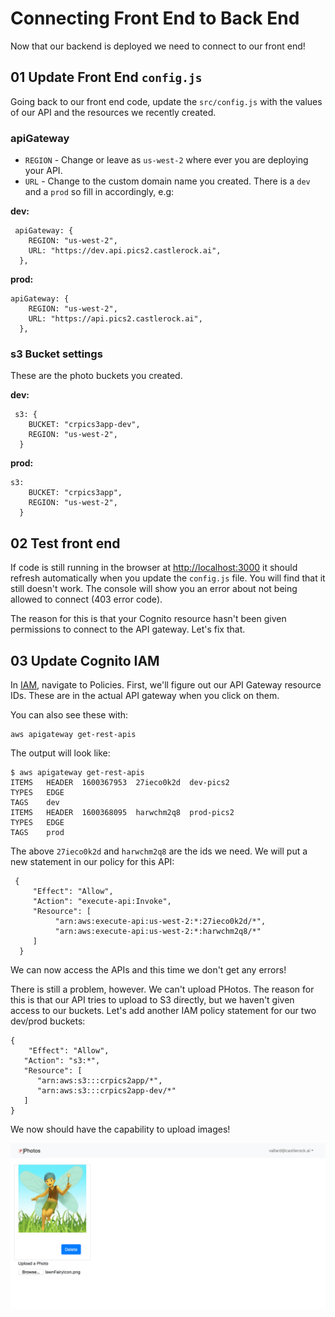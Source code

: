 # Connecting Front End to Back End

Now that our backend is deployed we need to connect to our front end!

## 01 Update Front End `config.js`

Going back to our front end code, update the `src/config.js` with the values of our API and the resources we recently created. 

### apiGateway

* `REGION` - Change or leave as `us-west-2` where ever you are deploying your API. 
* `URL` - Change to the custom domain name you created.  There is a `dev` and a `prod` so fill in accordingly, e.g:

__dev:__

```
 apiGateway: {
    REGION: "us-west-2",
    URL: "https://dev.api.pics2.castlerock.ai",
  }, 
``` 

__prod:__

```
apiGateway: {
    REGION: "us-west-2",
    URL: "https://api.pics2.castlerock.ai",
  },
```

### s3 Bucket settings

These are the photo buckets you created. 

__dev:__

```
 s3: {
    BUCKET: "crpics3app-dev",
    REGION: "us-west-2",
  } 
``` 

__prod:__

```
s3:
    BUCKET: "crpics3app",
    REGION: "us-west-2",
  }
```

## 02 Test front end

If code is still running in the browser at [http://localhost:3000](http://localhost:300) it should refresh automatically when you update the `config.js` file.  You will find that it still doesn't work. The console will show you an error about not being allowed to connect (403 error code). 

The reason for this is that your Cognito resource hasn't been given permissions to  connect to the API gateway.  Let's fix that.

## 03 Update Cognito IAM

In [IAM](https://console.aws.amazon.com/iam/home#/home), navigate to Policies. First, we'll figure out our API Gateway resource IDs. These are in the actual API gateway when you click on them. 

You can also see these with: 

```
aws apigateway get-rest-apis
```

The output will look like: 

```
$ aws apigateway get-rest-apis
ITEMS	HEADER	1600367953	27ieco0k2d	dev-pics2
TYPES	EDGE
TAGS	dev
ITEMS	HEADER	1600368095	harwchm2q8	prod-pics2
TYPES	EDGE
TAGS	prod
```

The above `27ieco0k2d` and `harwchm2q8` are the ids we need. We will put a new statement in our policy for this API: 

```
 {
     "Effect": "Allow",
     "Action": "execute-api:Invoke",
     "Resource": [
          "arn:aws:execute-api:us-west-2:*:27ieco0k2d/*",
          "arn:aws:execute-api:us-west-2:*:harwchm2q8/*"
     ]
  }
```

We can now access the APIs and this time we don't get any errors!

There is still a problem, however. We can't upload PHotos.  The reason for this is that our API tries to upload to S3 directly, but we haven't given access to our buckets.  Let's add another IAM policy statement for our two dev/prod buckets: 

```
{
	"Effect": "Allow",
   "Action": "s3:*",
   "Resource": [
      "arn:aws:s3:::crpics2app/*",
      "arn:aws:s3:::crpics2app-dev/*"
   ]
}
```

We now should have the capability to upload images!

![upload image](../images/test01.png)